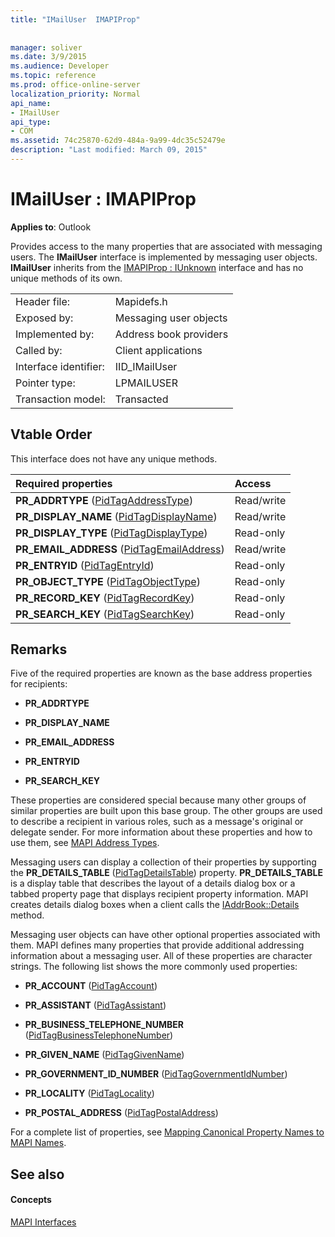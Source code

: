 ```yaml
---
title: "IMailUser  IMAPIProp"
 
 
manager: soliver
ms.date: 3/9/2015
ms.audience: Developer
ms.topic: reference
ms.prod: office-online-server
localization_priority: Normal
api_name:
- IMailUser
api_type:
- COM
ms.assetid: 74c25870-62d9-484a-9a99-4dc35c52479e
description: "Last modified: March 09, 2015"
---
```


# IMailUser : IMAPIProp

  
  
**Applies to**: Outlook 
  
Provides access to the many properties that are associated with messaging users. The **IMailUser** interface is implemented by messaging user objects. **IMailUser** inherits from the [IMAPIProp : IUnknown](imapipropiunknown.md) interface and has no unique methods of its own. 
  
|||
|:-----|:-----|
|Header file:  <br/> |Mapidefs.h  <br/> |
|Exposed by:  <br/> |Messaging user objects  <br/> |
|Implemented by:  <br/> |Address book providers  <br/> |
|Called by:  <br/> |Client applications  <br/> |
|Interface identifier:  <br/> |IID_IMailUser  <br/> |
|Pointer type:  <br/> |LPMAILUSER  <br/> |
|Transaction model:  <br/> |Transacted  <br/> |
   
## Vtable Order

This interface does not have any unique methods.
  
|**Required properties**|**Access**|
|:-----|:-----|
|**PR_ADDRTYPE** ([PidTagAddressType](pidtagaddresstype-canonical-property.md))  <br/> |Read/write  <br/> |
|**PR_DISPLAY_NAME** ([PidTagDisplayName](pidtagdisplayname-canonical-property.md))  <br/> |Read/write  <br/> |
|**PR_DISPLAY_TYPE** ([PidTagDisplayType](pidtagdisplaytype-canonical-property.md))  <br/> |Read-only  <br/> |
|**PR_EMAIL_ADDRESS** ([PidTagEmailAddress](pidtagemailaddress-canonical-property.md))  <br/> |Read/write  <br/> |
|**PR_ENTRYID** ([PidTagEntryId](pidtagentryid-canonical-property.md))  <br/> |Read-only  <br/> |
|**PR_OBJECT_TYPE** ([PidTagObjectType](pidtagobjecttype-canonical-property.md))  <br/> |Read-only  <br/> |
|**PR_RECORD_KEY** ([PidTagRecordKey](pidtagrecordkey-canonical-property.md))  <br/> |Read-only  <br/> |
|**PR_SEARCH_KEY** ([PidTagSearchKey](pidtagsearchkey-canonical-property.md))  <br/> |Read-only  <br/> |
   
## Remarks

Five of the required properties are known as the base address properties for recipients:
  
- **PR_ADDRTYPE**
    
- **PR_DISPLAY_NAME**
    
- **PR_EMAIL_ADDRESS**
    
- **PR_ENTRYID**
    
- **PR_SEARCH_KEY**
    
These properties are considered special because many other groups of similar properties are built upon this base group. The other groups are used to describe a recipient in various roles, such as a message's original or delegate sender. For more information about these properties and how to use them, see [MAPI Address Types](mapi-address-types.md).
  
Messaging users can display a collection of their properties by supporting the **PR_DETAILS_TABLE** ([PidTagDetailsTable](pidtagdetailstable-canonical-property.md)) property. **PR_DETAILS_TABLE** is a display table that describes the layout of a details dialog box or a tabbed property page that displays recipient property information. MAPI creates details dialog boxes when a client calls the [IAddrBook::Details](iaddrbook-details.md) method. 
  
Messaging user objects can have other optional properties associated with them. MAPI defines many properties that provide additional addressing information about a messaging user. All of these properties are character strings. The following list shows the more commonly used properties:
  
- **PR_ACCOUNT** ([PidTagAccount](pidtagaccount-canonical-property.md)) 
    
- **PR_ASSISTANT** ([PidTagAssistant](pidtagassistant-canonical-property.md)) 
    
- **PR_BUSINESS_TELEPHONE_NUMBER** ([PidTagBusinessTelephoneNumber](pidtagbusinesstelephonenumber-canonical-property.md)) 
    
- **PR_GIVEN_NAME** ([PidTagGivenName](pidtaggivenname-canonical-property.md)) 
    
- **PR_GOVERNMENT_ID_NUMBER** ([PidTagGovernmentIdNumber](pidtaggovernmentidnumber-canonical-property.md)) 
    
- **PR_LOCALITY** ([PidTagLocality](pidtaglocality-canonical-property.md)) 
    
- **PR_POSTAL_ADDRESS** ([PidTagPostalAddress](pidtagpostaladdress-canonical-property.md)) 
    
For a complete list of properties, see [Mapping Canonical Property Names to MAPI Names](mapping-canonical-property-names-to-mapi-names.md).
  
## See also

#### Concepts

[MAPI Interfaces](mapi-interfaces.md)

